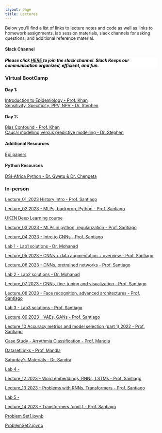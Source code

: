 ```yaml
---
layout: page
title: Lectures
---
```


Below you'll find a list of links to lecture notes and code as well as links to homework assignments, lab session materials, slack channels for asking questions, and additional reference material.

<h4> Slack Channel </h4>

<h5 style="background-color:white; color:black; text-align: left;"> Please click <a href="https://join.slack.com/t/deeplearnings-cka9031/shared_invite/zt-1wjmgh4f6-GS_T7H4qYLS0mIn9LkrzUA" target="_blank"><span style="text-align:center"> HERE </span></a> to join the slack channel. Slack Keeps our communication organized, efficient, and fun. </h5>


<h3> Virtual BootCamp </h3>

<h4> Day 1:</h4>
<a href="https://dlcourseukzn.github.io/PDFLectures/VirtualBootCamp/Intro_to_Epi.pdf" download> Introduction to Epidemiology - Prof. Khan </a> <br>
<a href="https://dlcourseukzn.github.io/PDFLectures/VirtualBootCamp/Sensitivity, Specificity, PPV, NPV_2023_06_19.pdf" download> Sensitivity, Specificity, PPV, NPV - Dr. Stephen </a>

<!-- <video width="320" height="240" controls>
  <source src="movie.mp4" type="video/mp4">
  <source src="movie.ogg" type="video/ogg">
  Your browser does not support the video tag.
</video> -->

<h4> Day 2:</h4>
<a href="https://dlcourseukzn.github.io/PDFLectures/VirtualBootCamp/bias_confound.pdf" download> Bias Confound - Prof. Khan </a> <br>
<a href="https://dlcourseukzn.github.io/PDFLectures/VirtualBootCamp/Causal modelling versus predictive modelling.pdf" download> Causal modelling versus predictive modelling - Dr. Stephen </a>

<h4> Additional Resources </h4>
<a href="https://dlcourseukzn.github.io/PDFLectures/VirtualBootCamp/epi_bootcamp_papers-20230620T181844Z-001.zip" download> Epi papers </a>

<h4> Python Resources </h4>
<a href="https://dlcourseukzn.github.io/PDFLectures/VirtualBootCamp/DSI-Africa-Python-June-2023-main.zip" download> DSI-Africa Python - Dr. Gwetu & Dr. Chengeta </a>


<h3> In-person </h3>
<a href="https://dlcourseukzn.github.io/PDFLectures/Inperson/Lecture_01_2023 History intro.pdf" download> Lecture_01_2023 History intro - Prof. Santiago </a>

<a href="https://dlcourseukzn.github.io/PDFLectures/Inperson/Lecture_02 2023 - MLPs, backprop, Python.pdf" download> Lecture_02 2023 - MLPs, backprop, Python - Prof. Santiago </a>

<a href="https://forms.gle/RZHWxhbBBMes7yPx8"> UKZN Deep Learning course </a>

<a href="https://dlcourseukzn.github.io/PDFLectures/Inperson/Lecture_03 2023 - MLPs in python, regularization.pdf" download> Lecture_03 2023 - MLPs in python, regularization - Prof. Santiago </a>

<a href="https://dlcourseukzn.github.io/PDFLectures/Inperson/Lecture_04 2023 - Intro to CNNs.pdf" download> Lecture_04 2023 - Intro to CNNs - Prof. Santiago </a>

<a href="https://dlcourseukzn.github.io/PDFLectures/Inperson/Lab1.ipynb" download> Lab 1 -   </a> 
<a href="https://dlcourseukzn.github.io/PDFLectures/Inperson/Lab1-solutions.ipynb" download>  Lab1 solutions - Dr. Mohanad </a>

<a href="https://dlcourseukzn.github.io/PDFLectures/Inperson/Lecture_05 2023 - CNNs + data augmentation + overview.pdf" download> Lecture_05 2023 - CNNs + data augmentation + overview - Prof. Santiago </a>

<a href="https://dlcourseukzn.github.io/PDFLectures/Inperson/Lecture_06 2023 - CNNs, pretrained networks.pdf" download> Lecture_06 2023 - CNNs, pretrained networks - Prof. Santiago </a>

<a href="https://dlcourseukzn.github.io/PDFLectures/Inperson/Lab2.ipynb" download> Lab 2 -   </a>
<a href="https://dlcourseukzn.github.io/PDFLectures/Inperson/Lab2_solutions.ipynb" download>  Lab2 solutions - Dr. Mohanad </a>

<a href="https://dlcourseukzn.github.io/PDFLectures/Inperson/Lecture_07 2023 - CNNs, fine-tuning and visualization.pdf" download> Lecture_07 2023 - CNNs, fine-tuning and visualization - Prof. Santiago </a>

<a href="https://dlcourseukzn.github.io/PDFLectures/Inperson/Lecture_08 2023 - Face recognition, advanced architectures - new.pdf" download> Lecture_08 2023 - Face recognition, advanced architectures - Prof. Santiago </a>

<a href="https://dlcourseukzn.github.io/PDFLectures/Inperson/Lab3.ipynb" download> Lab 3 -   </a>
<a href="https://dlcourseukzn.github.io/PDFLectures/Inperson/Lab3_solutions.ipynb" download>  Lab3 solutions - Prof. Santiago </a>


<a href="https://dlcourseukzn.github.io/PDFLectures/Inperson/Lecture_09 2023 - VAEs, GANs.pdf" download> Lecture_09 2023 - VAEs, GANs - Prof. Santiago </a>

<a href="https://dlcourseukzn.github.io/PDFLectures/Inperson/Lecture_10 Accuracy metrics and model selection (part 1) 2022.pdf" download> Lecture_10 Accuracy metrics and model selection (part 1) 2022 - Prof. Santiago </a>

<a href="https://dlcourseukzn.github.io/PDFLectures/Inperson/Case Study - Arrythmia Classification.pdf" download> Case Study - Arrythmia Classification - Prof. Mandla </a>

<a href="https://dlcourseukzn.github.io/PDFLectures/Inperson/DatasetLinks.txt" download> DatasetLinks - Prof. Mandla </a>

<a href=" https://drive.google.com/drive/folders/1c24x51EpRSn0GwcWHjIdWb0T4w3O88mW?usp=sharing" download> Saturday's Materials - Dr. Sandra </a>

<a href="https://dlcourseukzn.github.io/PDFLectures/Inperson/Lab4.ipynb" download> Lab 4 -   </a>
<!-- <a href="https://dlcourseukzn.github.io/PDFLectures/Inperson/Lab4_solutions.ipynb" download>  Lab4 solutions - Dr. Mohanad </a> -->


<a href="https://dlcourseukzn.github.io/PDFLectures/Inperson/Lecture_12 2023 - Word embeddings, RNNs, LSTMs.pdf" download> Lecture_12 2023 - Word embeddings, RNNs, LSTMs - Prof. Santiago </a>

<a href="https://dlcourseukzn.github.io/PDFLectures/Inperson/Lecture_13 2023 - Problems with RNNs, Transformers.pdf" download> Lecture_13 2023 - Problems with RNNs, Transformers - Prof. Santiago </a>

<a href="https://dlcourseukzn.github.io/PDFLectures/Inperson/Lab5.ipynb" download> Lab 5 -   </a>
<!-- <a href="https://dlcourseukzn.github.io/PDFLectures/Inperson/Lab5_solutions.ipynb" download>  Lab5 solutions - Dr. Mohanad </a> -->


<a href="https://dlcourseukzn.github.io/PDFLectures/Inperson/Lecture_14 2023 - Transformers (cont.).pdf" download> Lecture_14 2023 - Transformers (cont.) - Prof. Santiago </a>


<a href="https://dlcourseukzn.github.io/PDFLectures/Inperson/ProblemSet1.ipynb" download> Problem Set1.ipynb   </a>

<a href="https://dlcourseukzn.github.io/PDFLectures/Inperson/ProblemSet2.ipynb" download>  ProblemSet2.ipynb </a>







